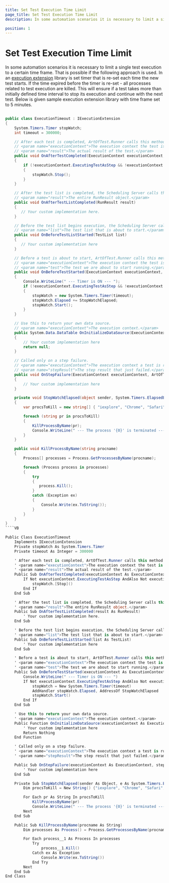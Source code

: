```yaml
---
title: Set Test Execution Time Limit 
page_title: Set Test Execution Time Limit 
description: In some automation scenarios it is necessary to limit a single test execution to a certain duration. How to limit the duration of test run. 

position: 1
---
```

# Set Test Execution Time Limit

In some automation scenarios it is necessary to limit a single test execution to a certain time frame. That is possible if the following approach is used. In an <a href="/advanced-topics/coded-samples/general/execution-extensions" target="_blank">execution extension</a> library is set timer that is re-set each time the new test starts. If the time expired before the timer is re-set - all processes related to test execution are killed. This will ensure if a test takes more than initially defined time interval to stop its execution and continue with the next test. Below is given sample execution extension library with time frame set to 5 minutes.


````C#
	
public class ExecutionTimeout : IExecutionExtension
{
    System.Timers.Timer stopWatch;
    int timeout = 300000;

    // After each test is completed, ArtOfTest.Runner calls this method.
    // <param name="executionContext">The execution context the test is running under.</param>
    // <param name="result">The actual result of the test.</param>
    public void OnAfterTestCompleted(ExecutionContext executionContext, TestResult result)
    {
        if (!executionContext.ExecutingTestAsStep && !executionContext.RunFromHereStepExecuted)
        {
            stopWatch.Stop();
        }
    }

    // After the test list is completed, the Scheduling Server calls this method.
    // <param name="result">The entire RunResult object.</param>
    public void OnAfterTestListCompleted(RunResult result)
    {
       // Your custom implementation here.
    }

    // Before the test list begins execution, the Scheduling Server calls this method.
    // <param name="list">The test list that is about to start.</param>
    public void OnBeforeTestListStarted(TestList list)
    {
       // Your custom implementation here
    }

    // Before a test is about to start, ArtOfTest.Runner calls this method.
    // <param name="executionContext">The execution context the test is running under.</param>
    // <param name="test">The test we are about to start running.</param>
    public void OnBeforeTestStarted(ExecutionContext executionContext, ArtOfTest.WebAii.Design.ProjectModel.Test test)
    {
        Console.WriteLine(" --- Timer is ON --- ");
        if (!executionContext.ExecutingTestAsStep && !executionContext.RunFromHereStepExecuted)
        {
            stopWatch = new System.Timers.Timer(timeout);
            stopWatch.Elapsed += StopWatchElapsed;
            stopWatch.Start();
        }
    }

    // Use this to return your own data source.
    // <param name="executionContext">The execution context.</param>
    public System.Data.DataTable OnInitializeDataSource(ExecutionContext executionContext)
    {
        // Your custom implementation here
        return null;
    }

    // Called only on a step failure.
    // <param name="executionContext">The execution context a test is running under.</param>
    // <param name="stepResult">The step result that just failed.</param>
    public void OnStepFailure(ExecutionContext executionContext, ArtOfTest.WebAii.Design.AutomationStepResult stepResult)
    {
        // Your custom implementation here
    }

    private void StopWatchElapsed(object sender, System.Timers.ElapsedEventArgs e)
    {
        var procsToKill = new string[] { "iexplore", "Chrome", "Safari", "firefox" };

        foreach (string pr in procsToKill)
        {
            KillProcessByName(pr);
            Console.WriteLine(" --- The process '{0}' is terminated --- ", pr);
        }
    }

    public void KillProcessByName(string procname)
    {
        Process[] processes = Process.GetProcessesByName(procname);

        foreach (Process process in processes)
        {
            try
            {
               process.Kill();
            }
            catch (Exception ex)
            {
                Console.Write(ex.ToString());
            }
        }
    }
}
````VB

Public Class ExecutionTimeout
	Implements IExecutionExtension
	Private stopWatch As System.Timers.Timer
	Private timeout As Integer = 300000

	' After each test is completed, ArtOfTest.Runner calls this method.
	' <param name="executionContext">The execution context the test is running under.</param>
	' <param name="result">The actual result of the test.</param>
	Public Sub OnAfterTestCompleted(executionContext As ExecutionContext, result As TestResult)
		If Not executionContext.ExecutingTestAsStep AndAlso Not executionContext.RunFromHereStepExecuted Then
			stopWatch.[Stop]()
		End If
	End Sub

	' After the test list is completed, the Scheduling Server calls this method.
	' <param name="result">The entire RunResult object.</param>
	Public Sub OnAfterTestListCompleted(result As RunResult)
		' Your custom implementation here.
	End Sub

	' Before the test list begins execution, the Scheduling Server calls this method.
	' <param name="list">The test list that is about to start.</param>
	Public Sub OnBeforeTestListStarted(list As TestList)
		' Your custom implementation here
	End Sub

	' Before a test is about to start, ArtOfTest.Runner calls this method.
	' <param name="executionContext">The execution context the test is running under.</param>
	' <param name="test">The test we are about to start running.</param>
	Public Sub OnBeforeTestStarted(executionContext As ExecutionContext, test As ArtOfTest.WebAii.Design.ProjectModel.Test)
		Console.WriteLine(" --- Timer is ON --- ")
		If Not executionContext.ExecutingTestAsStep AndAlso Not executionContext.RunFromHereStepExecuted Then
			stopWatch = New System.Timers.Timer(timeout)
			AddHandler stopWatch.Elapsed, AddressOf StopWatchElapsed
			stopWatch.Start()
		End If
	End Sub

	' Use this to return your own data source.
	' <param name="executionContext">The execution context.</param>
	Public Function OnInitializeDataSource(executionContext As ExecutionContext) As System.Data.DataTable
		' Your custom implementation here
		Return Nothing
	End Function

	' Called only on a step failure.
	' <param name="executionContext">The execution context a test is running under.</param>
	' <param name="stepResult">The step result that just failed.</param>

	Public Sub OnStepFailure(executionContext As ExecutionContext, stepResult As ArtOfTest.WebAii.Design.AutomationStepResult)
		' Your custom implementation here
	End Sub

	Private Sub StopWatchElapsed(sender As Object, e As System.Timers.ElapsedEventArgs)
		Dim procsToKill = New String() {"iexplore", "Chrome", "Safari", "firefox"}

		For Each pr As String In procsToKill
			KillProcessByName(pr)
			Console.WriteLine(" --- The process '{0}' is terminated --- ", pr)
		Next
	End Sub

	Public Sub KillProcessByName(procname As String)
		Dim processes As Process() = Process.GetProcessesByName(procname)

		For Each process__1 As Process In processes
			Try
				process__1.Kill()
			Catch ex As Exception
				Console.Write(ex.ToString())
			End Try
		Next
	End Sub
End Class

````
